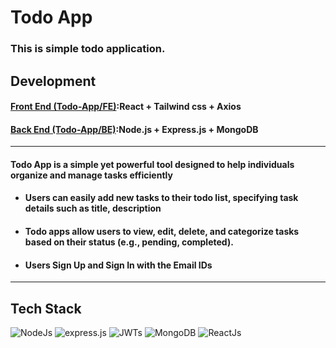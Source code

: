 # Todo App
### This is simple todo application.
## Development
#### [Front End (Todo-App/FE)](https://github.com/MadhuriGali/Todo-App/tree/main/Frontend):React + Tailwind css + Axios
#### [Back End (Todo-App/BE)](https://github.com/MadhuriGali/Todo-App/tree/main/backend):Node.js + Express.js + MongoDB 
---
#### Todo App is a simple yet powerful tool designed to help individuals organize and manage tasks efficiently
- ####  Users can easily add new tasks to their todo list, specifying task details such as title, description
- #### Todo apps allow users to view, edit, delete, and categorize tasks based on their status (e.g., pending, completed).
- #### Users Sign Up and Sign In with the Email IDs
---
## Tech Stack
![NodeJs](https://img.shields.io/badge/Node.js-339933?style=for-the-badge&logo=nodedotjs&logoColor=white) ![express.js](https://img.shields.io/badge/Express.js-000000?style=for-the-badge&logo=express&logoColor=white) ![JWTs](https://img.shields.io/badge/JWT-000000?style=for-the-badge&logo=JSON%20web%20tokens&logoColor=white) ![MongoDB](https://img.shields.io/badge/MongoDB-4EA94B?style=for-the-badge&logo=mongodb&logoColor=white) ![ReactJs](https://img.shields.io/badge/React-20232A?style=for-the-badge&logo=react&logoColor=61DAFB) 




